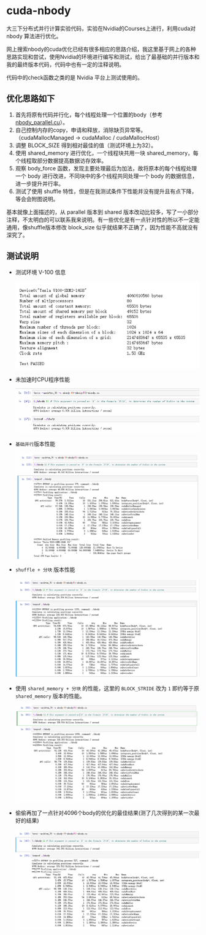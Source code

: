 # cuda-nbody

大三下分布式并行计算实验代码，实验在Nvidia的Courses上进行，利用cuda对 nbody 算法进行优化。

网上搜索nbody的cuda优化已经有很多相应的思路介绍，我这里基于网上的各种思路实现和尝试，使用Nvidia的环境进行编写和测试，给出了最基础的并行版本和我的最终版本代码，代码中也有一定的注释说明。

代码中的check函数之类的是 Nvidia 平台上测试使用的。

## 优化思路如下

1. 首先将原有代码并行化，每个线程处理一个位置的body（参考[nbody_parallel.cu](./src/noby_parallel.cu)）。
2. 自己控制内存的copy，申请和释放，消除缺页异常等。（cudaMallocManaged -> cudaMalloc / cudaMallocHost）
3. 调整 BLOCK_SIZE 得到相对最佳的值（测试环境上为32）。
4. 使用 shared_memory 进行优化，一个线程块共用一块 shared_memory，每个线程取部分数据提高数据访存效率。
5. 观察 body_force 函数，发现主要处理最后为加法，故将原本的每个线程处理一个 body 进行改进，不同块中的多个线程共同处理一个 body 的数据信息，进一步提升并行率。
6. 测试了使用 shuffle 特性，但是在我测试条件下性能并没有提升且有点下降，等会会附图说明。

基本就像上面描述的，从 parallel 版本到 shared 版本改动比较多，写了一小部分注释，不太明白的可以联系我来说明。有一些优化是有一点针对性的所以不一定能通用，像shuffle版本修改 block_size 似乎就结果不正确了，因为性能不高就没有深究了。

## 测试说明
* 测试环境 V-100 信息

    ![v100](./pic/V100.png)

* 未加速时CPU程序性能

    ![ori](./pic/ori.png)

* `基础并行`版本性能
  
    ![parallel](./pic/parallel.png)

* `shuffle + 分块` 版本性能
  
    ![shuffle](./pic/shuffle.png)

* 使用 `shared_memory + 分块` 的性能，这里的        `BLOCK_STRIDE` 改为 `1` 即约等于原 `shared_memory` 版本的性能。
  
    ![shared](./pic/shared.png)

* 偷偷再加了一点针对4096个body的优化的最佳结果(测了几次得到的某一次最好的结果)
  
    ![best](./pic/best.png)
